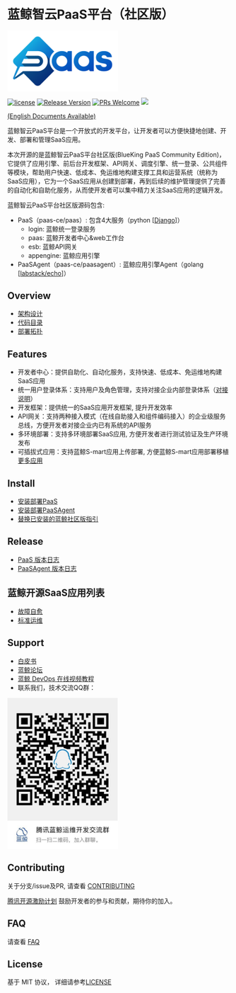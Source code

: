 # 蓝鲸智云PaaS平台（社区版）
<img src="docs/resource/img/logo.png" width="250" hegiht="10" align=center />

[![license](https://img.shields.io/badge/license-MIT-blue.svg?style=flat)](https://github.com/Tencent/bk-PaaS/blob/master/LICENSE) [![Release Version](https://img.shields.io/badge/release-3.2.2-blue.svg)](https://github.com/Tencent/bk-PaaS/releases) [![PRs Welcome](https://img.shields.io/badge/PRs-welcome-blue.svg)](https://github.com/Tencent/bk-PaaS/pulls) [![](https://travis-ci.com/Tencent/bk-PaaS.svg?token=ypkHQqxUR3Y3ctuD7qFS&branch=master)](https://travis-ci.com/Tencent/bk-PaaS)



[(English Documents Available)](README_EN.md)

蓝鲸智云PaaS平台是一个开放式的开发平台，让开发者可以方便快捷地创建、开发、部署和管理SaaS应用。

本次开源的是蓝鲸智云PaaS平台社区版(BlueKing PaaS Community Edition)，它提供了应用引擎、前后台开发框架、API网关、调度引擎、统一登录、公共组件等模块，帮助用户快速、低成本、免运维地构建支撑工具和运营系统（统称为SaaS应用），它为一个SaaS应用从创建到部署，再到后续的维护管理提供了完善的自动化和自助化服务，从而使开发者可以集中精力关注SaaS应用的逻辑开发。

蓝鲸智云PaaS平台社区版源码包含:

- PaaS（paas-ce/paas）: 包含4大服务（python [[Django](https://www.djangoproject.com/)]）
    - login: 蓝鲸统一登录服务
    - paas: 蓝鲸开发者中心&web工作台
    - esb: 蓝鲸API网关
    - appengine: 蓝鲸应用引擎
- PaaSAgent（paas-ce/paasagent）: 蓝鲸应用引擎Agent（golang [[labstack/echo](https://github.com/labstack/echo)]）

## Overview

- [架构设计](docs/overview/architecture.md)
- [代码目录](docs/overview/project_codes.md)
- [部署拓扑](docs/overview/project_deploy.md)


## Features

- 开发者中心：提供自助化、自动化服务，支持快速、低成本、免运维地构建SaaS应用
- 统一用户登录体系：支持用户及角色管理，支持对接企业内部登录体系（[对接说明](http://docs.bk.tencent.com/develop_center/enterprise_login/)）
- 开发框架：提供统一的SaaS应用开发框架, 提升开发效率
- API网关：支持两种接入模式（在线自助接入和组件编码接入）的企业级服务总线，方便开发者对接企业内已有系统的API服务
- 多环境部署：支持多环境部署SaaS应用, 方便开发者进行测试验证及生产环境发布
- 可插拔式应用：支持蓝鲸S-mart应用上传部署, 方便蓝鲸S-mart应用部署移植 [更多应用](http://bk.tencent.com/s-mart)

## Install

- [安装部署PaaS](docs/install/ce_paas_install.md)
- [安装部署PaaSAgent](docs/install/ce_paas_agent_install.md)
- [替换已安装的蓝鲸社区版指引](docs/install/replace_ce_with_opensource.md)


## Release

- [PaaS 版本日志](paas-ce/paas/release.md)
- [PaaSAgent 版本日志](paas-ce/paasagent/release.md)

## 蓝鲸开源SaaS应用列表

- [故障自愈](https://github.com/Tencent/bk-fta-solutions)
- [标准运维](https://github.com/Tencent/bk-sops)

## Support

- [白皮书](http://docs.bk.tencent.com/product_white_paper/paas/)
- [蓝鲸论坛](https://bk.tencent.com/s-mart/community)
- [蓝鲸 DevOps 在线视频教程](https://cloud.tencent.com/developer/edu/major-100008)
- 联系我们，技术交流QQ群：


<img src="docs/resource/img/bk_qq_group.png" width="250" hegiht="250" align=center />

## Contributing

关于分支/issue及PR, 请查看 [CONTRIBUTING](docs/CONTRIBUTING.md)

[腾讯开源激励计划](https://opensource.tencent.com/contribution) 鼓励开发者的参与和贡献，期待你的加入。

## FAQ

请查看 [FAQ](https://github.com/Tencent/bk-PaaS/wiki/FAQ)

## License

基于 MIT 协议， 详细请参考[LICENSE](LICENSE.txt)
